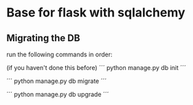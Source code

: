 # Base for flask with sqlalchemy

## Migrating the DB
run the following commands in order:

(if you haven't done this before)
´´´
python manage.py db init
´´´

´´´
python manage.py db migrate
´´´

´´´
python manage.py db upgrade
´´´



